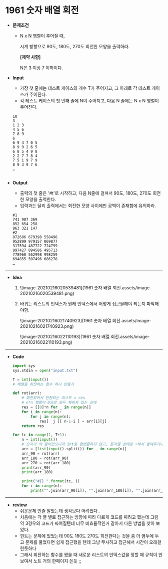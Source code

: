 # 1961 숫자 배열 회전

* **문제조건**

  * N x N 행렬이 주어질 때,

    시계 방향으로 90도, 180도, 270도 회전한 모양을 출력하라.

    **[제약 사항]**

    N은 3 이상 7 이하이다.

* **Input**

  * 가장 첫 줄에는 테스트 케이스의 개수 T가 주어지고, 그 아래로 각 테스트 케이스가 주어진다.
  * 각 테스트 케이스의 첫 번째 줄에 N이 주어지고, 다음 N 줄에는 N x N 행렬이 주어진다.

  ```
  10
  3
  1 2 3
  4 5 6
  7 8 9
  6
  6 9 4 7 0 5
  8 9 9 2 6 5
  6 8 5 4 9 8
  2 2 7 7 8 4
  7 5 1 9 7 9
  8 9 3 9 7 6
  …
   
  ```

* **Output**

  * 출력의 첫 줄은 '#t'로 시작하고, 다음 N줄에 걸쳐서 90도, 180도, 270도 회전한 모양을 출력한다.
  * 입력과는 달리 출력에서는 회전한 모양 사이에만 공백이 존재함에 유의하라. 

  ```
  #1
  741 987 369
  852 654 258
  963 321 147
  #2
  872686 679398 558496
  952899 979157 069877
  317594 487722 724799
  997427 894586 495713
  778960 562998 998259
  694855 507496 686278
  …
  
  ```

---

* **Idea**

  1. ![image-20210216020539481](1961 숫자 배열 회전.assets/image-20210216020539481.png)

  2. 바뀌는 리스트의 인덱스가 원래 인덱스에서 어떻게 접근을해야 되는지 파악해야함.

     ![image-20210216021740923](1961 숫자 배열 회전.assets/image-20210216021740923.png)

     ![image-20210216022110193](1961 숫자 배열 회전.assets/image-20210216022110193.png)

---

* **Code**

  ```python
  import sys
  sys.stdin = open("input.txt")
  
  T = int(input())
  # 배열을 회전하는 함수 하나 만들기
  
  def rot(arr):
      # 회전되어서 반환되는 리스트 = res
      # n*n 행렬이 0으로 모두 채워져 있는 상태
      res = [[0]*n for _ in range(n)]
      for i in range(n):
          for j in range(n):
              res[  j ][ n-1-i ] = arr[i][j]
      return res
  
  for tc in range(1, T+1):
      n = int(input())
      # 숫자가 딱 붙어있으니까 int로 형변환하지 않고, 문자열 상태로 +해서 붙여주거나 아니면 join?
      arr = [list(input().split()) for _ in range(n)]
      arr_90 = rot(arr)
      arr_180 = rot(arr_90)
      arr_270 = rot(arr_180)
      print(arr_90)
      print(arr_180)
  
      print("#{} ".format(tc, ))
      for i in range(n):
          print("".join(arr_90[i]), "".join(arr_180[i]), "".join(arr_270[i]))
  
  ```

---

* **review**
  * 쉬운문제 인줄 알았는데 생각보다 어려웠다..
  * 처음에는 각 열 별로 접근하는 방향에 따라 다르게 코드를 짜려고 했는데 그럼 약 3경우의 코드가 짜여질텐데 너무 비효율적인거 같아서 다른 방법을 찾아 보았다. 
  * 힌트는 문제에 있었는데 90도 180도 270도 회전한다는 것을 좀 더 염두에 두고 문제를 풀었다면 쉽게 접근했을 텐데 그냥 무시하고 접근해서 시간이 오래걸린듯하다
  * 그래서 회전하는 함수를 짰을 때 새로운 리스트의 인덱스값을 정할 때 규칙이 안보여서 노트 거의 한페이지 쓴듯 ;;

